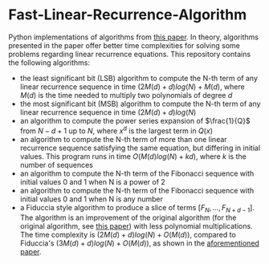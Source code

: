 # Fast-Linear-Recurrence-Algorithm
Python implementations of algorithms from [this paper](https://inria.hal.science/hal-02917827/document). In theory, algorithms presented in the paper offer better time complexities for solving some problems regarding linear recurrence equations.
This repository contains the following algorithms:
* the least significant bit (LSB) algorithm to compute the N-th term of any linear recurrence sequence in time $(2M(d) + d)log(N) + M(d)$, where $M(d)$ is the time needed to multiply two polynomials of degree $d$
* the most significant bit (MSB) algorithm to compute the N-th term of any linear recurrence sequence in time $(2M(d) + d)log(N)$
* an algorithm to compute the power series expansion of $\frac{1}{Q}$ from $N - d + 1$ up to $N$, where $x^d$ is the largest term in $Q(x)$
* an algorithm to compute the N-th term of more than one linear recurrence sequence satisfying the same equation, but differing in initial values. This program runs in time $O(M(d)log(N) + kd)$, where $k$ is the number of sequences
* an algorithm to compute the N-th term of the Fibonacci sequence with initial values 0 and 1 when N is a power of 2
* an algorithm to compute the N-th term of the Fibonacci sequence with initial values 0 and 1 when N is any number
* a Fiduccia style algorithm to produce a slice of terms $[F_N, \ldots, F_{N + d - 1}]$. The algorithm is an improvement of the original algorithm (for the original algorithm, see [this paper](https://epubs.siam.org/doi/10.1137/0214007)) with less polynomial multiplications. The time complexity is $(2M(d) + d) log(N) + O(M(d))$, compared to Fiduccia's $(3M(d) + d) log(N) + O(M(d))$, as shown in the [aforementioned paper](https://inria.hal.science/hal-02917827/document).
